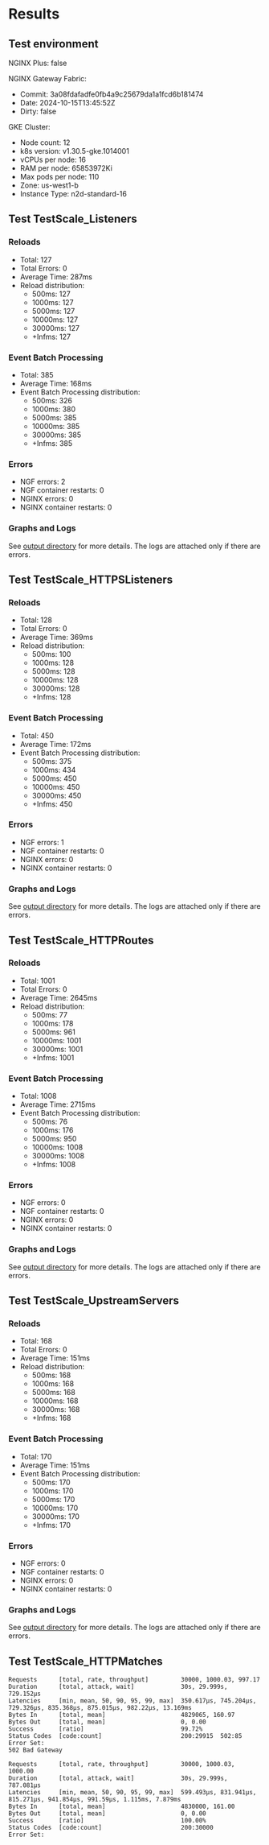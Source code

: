 # Results

## Test environment

NGINX Plus: false

NGINX Gateway Fabric:

- Commit: 3a08fdafadfe0fb4a9c25679da1a1fcd6b181474
- Date: 2024-10-15T13:45:52Z
- Dirty: false

GKE Cluster:

- Node count: 12
- k8s version: v1.30.5-gke.1014001
- vCPUs per node: 16
- RAM per node: 65853972Ki
- Max pods per node: 110
- Zone: us-west1-b
- Instance Type: n2d-standard-16

## Test TestScale_Listeners

### Reloads

- Total: 127
- Total Errors: 0
- Average Time: 287ms
- Reload distribution:
	- 500ms: 127
	- 1000ms: 127
	- 5000ms: 127
	- 10000ms: 127
	- 30000ms: 127
	- +Infms: 127

### Event Batch Processing

- Total: 385
- Average Time: 168ms
- Event Batch Processing distribution:
	- 500ms: 326
	- 1000ms: 380
	- 5000ms: 385
	- 10000ms: 385
	- 30000ms: 385
	- +Infms: 385

### Errors

- NGF errors: 2
- NGF container restarts: 0
- NGINX errors: 0
- NGINX container restarts: 0

### Graphs and Logs

See [output directory](./TestScale_Listeners) for more details.
The logs are attached only if there are errors.

## Test TestScale_HTTPSListeners

### Reloads

- Total: 128
- Total Errors: 0
- Average Time: 369ms
- Reload distribution:
	- 500ms: 100
	- 1000ms: 128
	- 5000ms: 128
	- 10000ms: 128
	- 30000ms: 128
	- +Infms: 128

### Event Batch Processing

- Total: 450
- Average Time: 172ms
- Event Batch Processing distribution:
	- 500ms: 375
	- 1000ms: 434
	- 5000ms: 450
	- 10000ms: 450
	- 30000ms: 450
	- +Infms: 450

### Errors

- NGF errors: 1
- NGF container restarts: 0
- NGINX errors: 0
- NGINX container restarts: 0

### Graphs and Logs

See [output directory](./TestScale_HTTPSListeners) for more details.
The logs are attached only if there are errors.

## Test TestScale_HTTPRoutes

### Reloads

- Total: 1001
- Total Errors: 0
- Average Time: 2645ms
- Reload distribution:
	- 500ms: 77
	- 1000ms: 178
	- 5000ms: 961
	- 10000ms: 1001
	- 30000ms: 1001
	- +Infms: 1001

### Event Batch Processing

- Total: 1008
- Average Time: 2715ms
- Event Batch Processing distribution:
	- 500ms: 76
	- 1000ms: 176
	- 5000ms: 950
	- 10000ms: 1008
	- 30000ms: 1008
	- +Infms: 1008

### Errors

- NGF errors: 0
- NGF container restarts: 0
- NGINX errors: 0
- NGINX container restarts: 0

### Graphs and Logs

See [output directory](./TestScale_HTTPRoutes) for more details.
The logs are attached only if there are errors.

## Test TestScale_UpstreamServers

### Reloads

- Total: 168
- Total Errors: 0
- Average Time: 151ms
- Reload distribution:
	- 500ms: 168
	- 1000ms: 168
	- 5000ms: 168
	- 10000ms: 168
	- 30000ms: 168
	- +Infms: 168

### Event Batch Processing

- Total: 170
- Average Time: 151ms
- Event Batch Processing distribution:
	- 500ms: 170
	- 1000ms: 170
	- 5000ms: 170
	- 10000ms: 170
	- 30000ms: 170
	- +Infms: 170

### Errors

- NGF errors: 0
- NGF container restarts: 0
- NGINX errors: 0
- NGINX container restarts: 0

### Graphs and Logs

See [output directory](./TestScale_UpstreamServers) for more details.
The logs are attached only if there are errors.

## Test TestScale_HTTPMatches

```text
Requests      [total, rate, throughput]         30000, 1000.03, 997.17
Duration      [total, attack, wait]             30s, 29.999s, 729.152µs
Latencies     [min, mean, 50, 90, 95, 99, max]  350.617µs, 745.204µs, 729.326µs, 835.368µs, 875.015µs, 982.22µs, 13.169ms
Bytes In      [total, mean]                     4829065, 160.97
Bytes Out     [total, mean]                     0, 0.00
Success       [ratio]                           99.72%
Status Codes  [code:count]                      200:29915  502:85  
Error Set:
502 Bad Gateway
```
```text
Requests      [total, rate, throughput]         30000, 1000.03, 1000.00
Duration      [total, attack, wait]             30s, 29.999s, 787.081µs
Latencies     [min, mean, 50, 90, 95, 99, max]  599.493µs, 831.941µs, 815.271µs, 941.854µs, 991.59µs, 1.115ms, 7.879ms
Bytes In      [total, mean]                     4830000, 161.00
Bytes Out     [total, mean]                     0, 0.00
Success       [ratio]                           100.00%
Status Codes  [code:count]                      200:30000  
Error Set:
```

